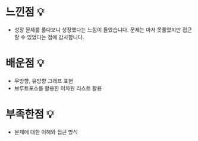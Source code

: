 # 느낀점 💡

- 성장 문제를 풀다보니 성장했다는 느낌이 들었습니다. 문제는 마저 못풀었지만 접근할 수 있었다는 점에 감사합니다.

# 배운점 💡

- 무방향, 유방향 그래프 표현
- 브루트포스를 활용한 이차원 리스트 활용

# 부족한점 💡

- 문제에 대한 이해와 접근 방식

